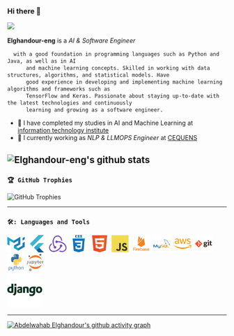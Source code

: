 ### Hi there 👋
![](https://komarev.com/ghpvc/?username=Elghandour-eng) 

**Elghandour-eng** is a  *AI & Software Engineer* 

      with a good foundation in programming languages such as Python and Java, as well as in AI
          and machine learning concepts. Skilled in working with data structures, algorithms, and statistical models. Have
          good experience in developing and implementing machine learning algorithms and frameworks such as
          TensorFlow and Keras. Passionate about staying up-to-date with the latest technologies and continuously
          learning and growing as a software engineer. 

- 🌱 I have completed my studies in AI and Machine Learning at [information technology institute](https://www.iti.gov.eg/iti/programs/details/PTP-AI)
- 🌱 I currently working as *NLP & LLMOPS Engineer* at [CEQUENS](https://www.cequens.com/)




![Elghandour-eng's github stats](https://github-readme-stats.vercel.app/api?username=Elghandour-eng&show_icons=true&theme=dracula) 
---
### `🏆 GitHub Trophies`
  
![GitHub Trophies](https://github-profile-trophy.vercel.app/?username=elghandour-Eng&theme=tokyonight)


---

### `🛠️: Languages and Tools`

<div>
  <img src="https://github.com/devicons/devicon/blob/master/icons/materialui/materialui-original.svg" title="Material UI" alt="Material UI" width="40" height="40"/>&nbsp;
  <img src="https://github.com/devicons/devicon/blob/master/icons/flutter/flutter-original.svg" title="Flutter" alt="Flutter" width="40" height="40"/>&nbsp;
  <img src="https://github.com/devicons/devicon/blob/master/icons/redux/redux-original.svg" title="Redux" alt="Redux " width="40" height="40"/>&nbsp;
  <img src="https://github.com/devicons/devicon/blob/master/icons/css3/css3-plain-wordmark.svg"  title="CSS3" alt="CSS" width="40" height="40"/>&nbsp;
  <img src="https://github.com/devicons/devicon/blob/master/icons/html5/html5-original.svg" title="HTML5" alt="HTML" width="40" height="40"/>&nbsp;
  <img src="https://github.com/devicons/devicon/blob/master/icons/javascript/javascript-original.svg" title="JavaScript" alt="JavaScript" width="40" height="40"/>&nbsp;
  <img src="https://github.com/devicons/devicon/blob/master/icons/firebase/firebase-plain-wordmark.svg" title="Firebase" alt="Firebase" width="40" height="40"/>&nbsp;
  <img src="https://github.com/devicons/devicon/blob/master/icons/mysql/mysql-original-wordmark.svg" title="MySQL"  alt="MySQL" width="40" height="40"/>&nbsp;
  <img src="https://github.com/devicons/devicon/blob/master/icons/amazonwebservices/amazonwebservices-plain-wordmark.svg" title="AWS" alt="AWS" width="40" height="40"/>&nbsp;
  <img src="https://github.com/devicons/devicon/blob/master/icons/git/git-original-wordmark.svg" title="Git" **alt="Git" width="40" height="40"/>
  <img src="https://github.com/devicons/devicon/blob/master/icons/python/python-original-wordmark.svg" title="Python" **alt="Python" width="40" height="40"/>
    <img src="https://github.com/devicons/devicon/blob/master/icons/jupyter/jupyter-original-wordmark.svg" title="Jupyter" **alt="Jupyter" width="40" height="40"/><br>
   <img src="https://github.com/devicons/devicon/blob/master/icons/django/django-plain-wordmark.svg" title="Django" **alt="Django" width="80" height="80"/>

</div>



---
[![Abdelwahab Elghandour's github activity graph](https://github-readme-activity-graph.vercel.app/graph?username=Elghandour-Eng&theme=react-dark)](https://github.com/Elghandour-Eng/github-readme-activity-graph)
